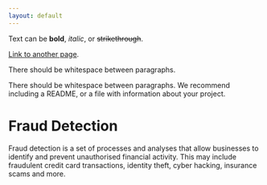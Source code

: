 ```yaml
---
layout: default
---
```


Text can be **bold**, _italic_, or ~~strikethrough~~.

[Link to another page](./another-page.html).

There should be whitespace between paragraphs.

There should be whitespace between paragraphs. We recommend including a README, or a file with information about your project.

# Fraud Detection
Fraud detection is a set of processes and analyses that allow businesses to identify and prevent unauthorised financial activity. This may include fraudulent credit card transactions, identity theft, cyber hacking, insurance scams and more.


